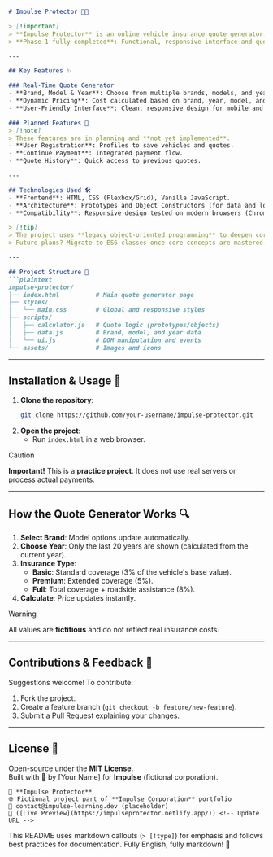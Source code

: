 ```markdown
# Impulse Protector 🚗💡

> [!important]  
> **Impulse Protector** is an online vehicle insurance quote generator, developed as a practice project under the fictional corporation **Impulse**.  
> **Phase 1 fully completed**: Functional, responsive interface and quote system ready for use.

---

## Key Features ✨

### Real-Time Quote Generator
- **Brand, Model & Year**: Choose from multiple brands, models, and years (last 20 years dynamically calculated).
- **Dynamic Pricing**: Cost calculated based on brand, year, model, and insurance type (basic, premium, full).
- **User-Friendly Interface**: Clean, responsive design for mobile and desktop.

### Planned Features 🔮
> [!note]  
> These features are in planning and **not yet implemented**.
- **User Registration**: Profiles to save vehicles and quotes.
- **Continue Payment**: Integrated payment flow.
- **Quote History**: Quick access to previous quotes.

---

## Technologies Used 🛠️
- **Frontend**: HTML, CSS (Flexbox/Grid), Vanilla JavaScript.
- **Architecture**: Prototypes and Object Constructors (for data and logic structuring).
- **Compatibility**: Responsive design tested on modern browsers (Chrome, Firefox, Safari).

> [!tip]  
> The project uses **legacy object-oriented programming** to deepen core JS concepts.  
> Future plans? Migrate to ES6 classes once core concepts are mastered.

---

## Project Structure 📂
```plaintext
impulse-protector/
├── index.html          # Main quote generator page
├── styles/
│   └── main.css        # Global and responsive styles
├── scripts/
│   ├── calculator.js   # Quote logic (prototypes/objects)
│   ├── data.js         # Brand, model, and year data
│   └── ui.js           # DOM manipulation and events
└── assets/             # Images and icons
```

---

## Installation & Usage 🚀
1. **Clone the repository**:
   ```bash
   git clone https://github.com/your-username/impulse-protector.git
   ```
2. **Open the project**:
   - Run `index.html` in a web browser.

> [!caution]  
> **Important!** This is a **practice project**. It does not use real servers or process actual payments.

---

## How the Quote Generator Works 🔍
1. **Select Brand**: Model options update automatically.
2. **Choose Year**: Only the last 20 years are shown (calculated from the current year).
3. **Insurance Type**:
   - **Basic**: Standard coverage (3% of the vehicle's base value).
   - **Premium**: Extended coverage (5%).
   - **Full**: Total coverage + roadside assistance (8%).
4. **Calculate**: Price updates instantly.

> [!warning]  
> All values are **fictitious** and do not reflect real insurance costs.

---

## Contributions & Feedback 🌟
Suggestions welcome! To contribute:
1. Fork the project.
2. Create a feature branch (`git checkout -b feature/new-feature`).
3. Submit a Pull Request explaining your changes.

---

## License 📄
Open-source under the **MIT License**.  
Built with 🧠 by [Your Name] for **Impulse** (fictional corporation).
```
🚀 **Impulse Protector**  
🌐 Fictional project part of **Impulse Corporation** portfolio  
📧 contact@impulse-learning.dev (placeholder)  
🔗 ([Live Preview](https://impulseprotector.netlify.app/)) <!-- Update URL -->
```

This README uses markdown callouts (`> [!type]`) for emphasis and follows best practices for documentation. Fully English, fully markdown! 🎉
